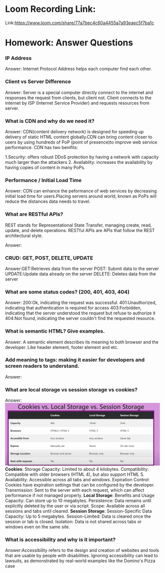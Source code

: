 # Loom Recording Link:

Link:https://www.loom.com/share/77a7bec4c60a4455a7a93eaec5f7ba1c

# Homework: Answer Questions

### IP Address

Answer: Internet Protocol Address helps each computer find each other.

### Client vs Server Difference

Answer: Server is a special computer directly connect to the internet and responses the request from clients, but client not. Client connects to the internet by ISP (Internet Service Provider) and requests resources from server.

### What is CDN and why do we need it?

Answer: CDN(content delivery network) is designed for speeding up delivery of static HTML content globally.CDN can bring content closer to users by using hundreds of PoP (point of presence)to improve web service performance.
CDN has two benifits:

1.Security: offers robust DDoS protection by having a network with capacity much larger than the attackers 2. Availablity: increases the availability by having copies of content in many PoPs.

### Performance / Initial Load Time

Answer:
CDN can enhance the peformance of web services by decreasing initial load time for users.Placing servers around world, known as PoPs will reduce the distances data needs to travel.

### What are RESTful APIs?

REST stands for Representational State Transfer, managing create, read, update, and delete operations. RESTful APIs are APIs that follow the REST architectural style.

Answer:

### CRUD: GET, POST, DELETE, UPDATE

Answer:GET:Retrieves data from the server
POST: Submit data to the server
UPDATE:Update data already on the server
DELETE: Deletes data from the server

### What are some status codes? (200, 401, 403, 404)

Answer:
200:Ok, indicating the request was successful.
401:Unauthorized, indicating that authentication is required for access
403:Forbidden, indicating that the server understood the request but refuse to authorize it
404:Not found, indicating the server couldn't find the requested resource.

### What is semantic HTML? Give examples.

Answer: A semantic element describes its meaning to both browser and the developer.
Like header element, footer element and etc.

### Add meaning to tags: making it easier for developers and screen readers to understand.

Answer:

### What are local storage vs session storage vs cookies?

Answer:![local storage vs session storage vs cookie](image.png)
**Cookies**:
Storage Capacity: Limited to about 4 kilobytes.
Compatibility: Compatible with older browsers (HTML 4), but also support HTML 5.
Availability: Accessible across all tabs and windows.
Expiration Control: Cookies have expiration settings that can be configured by the developer.
Transmission: Sent to the server with each request, which can affect performance if not managed properly.
**Local Storage**: Benefits and Usage
Capacity: Can store up to 10 megabytes.
Persistence: Data remains until explicitly deleted by the user or via script.
Scope: Available across all sessions and tabs until cleared.
**Session Storage**: Session-Specific Data
Capacity: Up to 5 megabytes.
Session-Limited: Data is cleared once the session or tab is closed.
Isolation: Data is not shared across tabs or windows even on the same site.

### What is accessibility and why is it important?

Answer:Accessibility refers to the design and creation of websites and tools that are usable by people with disabilities. Ignoring accessibility can lead to lawsuits, as demonstrated by real-world examples like the Domino's Pizza case
